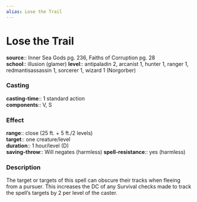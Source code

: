 ```yaml
---
alias: Lose the Trail
---
```


# Lose the Trail 

**source**:: Inner Sea Gods pg. 236, Faiths of Corruption pg. 28  
**school**:: illusion (glamer)
**level**:: antipaladin 2, arcanist 1, hunter 1, ranger 1, redmantisassassin 1, sorcerer 1, wizard 1 (Norgorber)

### Casting 

**casting-time**:: 1 standard action  
**components**:: V, S

### Effect 

**range**:: close (25 ft. + 5 ft./2 levels)  
**target**:: one creature/level  
**duration**:: 1 hour/level (D)  
**saving-throw**:: Will negates (harmless)
**spell-resistance**:: yes (harmless)

### Description 

The target or targets of this spell can obscure their tracks when fleeing from a pursuer. This increases the DC of any Survival checks made to track the spell’s targets by 2 per level of the caster.

